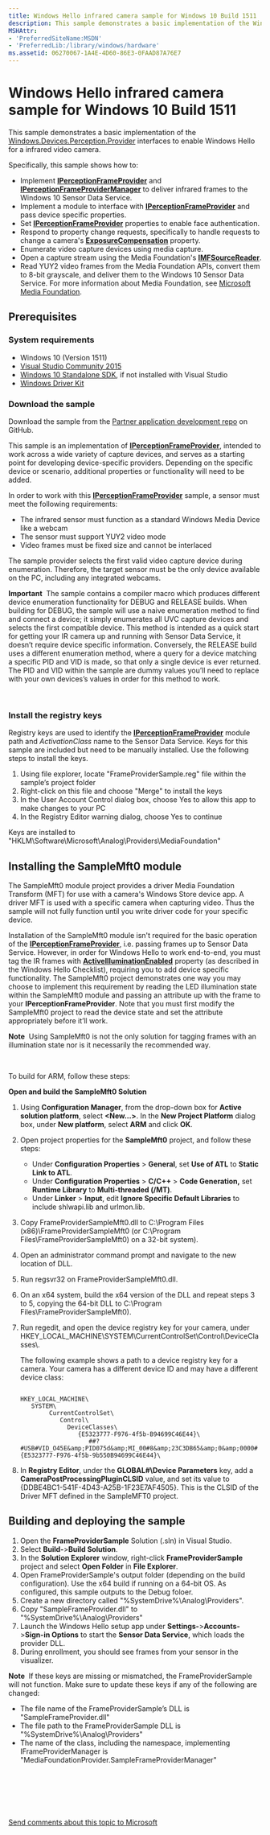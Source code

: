 ```yaml
---
title: Windows Hello infrared camera sample for Windows 10 Build 1511
description: This sample demonstrates a basic implementation of the Windows.Devices.Perception.Provider interfaces to enable Windows Hello for a infrared video camera.
MSHAttr:
- 'PreferredSiteName:MSDN'
- 'PreferredLib:/library/windows/hardware'
ms.assetid: 06270067-1A4E-4D60-86E3-0FAAD87A76E7
---
```


# Windows Hello infrared camera sample for Windows 10 Build 1511


This sample demonstrates a basic implementation of the [Windows.Devices.Perception.Provider](https://msdn.microsoft.com/library/windows/apps/windows.devices.perception.provider.aspx) interfaces to enable Windows Hello for a infrared video camera.

Specifically, this sample shows how to:

-   Implement [**IPerceptionFrameProvider**](https://msdn.microsoft.com/library/windows/hardware/mt187468) and [**IPerceptionFrameProviderManager**](https://msdn.microsoft.com/library/windows/hardware/mt187468manager) to deliver infrared frames to the Windows 10 Sensor Data Service.
-   Implement a module to interface with [**IPerceptionFrameProvider**](https://msdn.microsoft.com/library/windows/hardware/mt187468) and pass device specific properties.
-   Set [**IPerceptionFrameProvider**](https://msdn.microsoft.com/library/windows/hardware/mt187468) properties to enable face authentication.
-   Respond to property change requests, specifically to handle requests to change a camera's [**ExposureCompensation**](https://msdn.microsoft.com/library/windows/hardware/mt187407) property.
-   Enumerate video capture devices using media capture.
-   Open a capture stream using the Media Foundation's [**IMFSourceReader**](https://msdn.microsoft.com/library/windows/hardware/dd374655).
-   Read YUY2 video frames from the Media Foundation APIs, convert them to 8-bit grayscale, and deliver them to the Windows 10 Sensor Data Service. For more information about Media Foundation, see [Microsoft Media Foundation](https://msdn.microsoft.com/library/windows/hardware/ms694197).

## Prerequisites


### System requirements

-   Windows 10 (Version 1511)
-   [Visual Studio Community 2015](http://go.microsoft.com/fwlink/p/?LinkId=532606)
-   [Windows 10 Standalone SDK](https://go.microsoft.com/fwlink/p/?LinkId=619296), if not installed with Visual Studio
-   [Windows Driver Kit](http://go.microsoft.com/fwlink/p/?LinkId=526733)

### Download the sample

Download the sample from the [Partner application development repo](http:/go.microsoft.com/fwlink?LinkId=698623) on GitHub.

This sample is an implementation of [**IPerceptionFrameProvider**](https://msdn.microsoft.com/library/windows/hardware/mt187468), intended to work across a wide variety of capture devices, and serves as a starting point for developing device-specific providers. Depending on the specific device or scenario, additional properties or functionality will need to be added.

In order to work with this [**IPerceptionFrameProvider**](https://msdn.microsoft.com/library/windows/hardware/mt187468) sample, a sensor must meet the following requirements:

-   The infrared sensor must function as a standard Windows Media Device like a webcam
-   The sensor must support YUY2 video mode
-   Video frames must be fixed size and cannot be interlaced

The sample provider selects the first valid video capture device during enumeration. Therefore, the target sensor must be the only device available on the PC, including any integrated webcams.

**Important**  The sample contains a compiler macro which produces different device enumeration functionality for DEBUG and RELEASE builds. When building for DEBUG, the sample will use a naive enumeration method to find and connect a device; it simply enumerates all UVC capture devices and selects the first compatible device. This method is intended as a quick start for getting your IR camera up and running with Sensor Data Service, it doesn’t require device specific information. Conversely, the RELEASE build uses a different enumeration method, where a query for a device matching a specific PID and VID is made, so that only a single device is ever returned. The PID and VID within the sample are dummy values you’ll need to replace with your own devices’s values in order for this method to work.

 

### Install the registry keys

Registry keys are used to identify the [**IPerceptionFrameProvider**](https://msdn.microsoft.com/library/windows/hardware/mt187468) module path and *ActivationClass* name to the Sensor Data Service. Keys for this sample are included but need to be manually installed. Use the following steps to install the keys.

1.  Using file explorer, locate "FrameProviderSample.reg" file within the sample’s project folder
2.  Right-click on this file and choose "Merge" to install the keys
3.  In the User Account Control dialog box, choose Yes to allow this app to make changes to your PC
4.  In the Registry Editor warning dialog, choose Yes to continue

Keys are installed to "HKLM\\Software\\Microsoft\\Analog\\Providers\\MediaFoundation"

## Installing the SampleMft0 module


The SampleMft0 module project provides a driver Media Foundation Transform (MFT) for use with a camera's Windows Store device app. A driver MFT is used with a specific camera when capturing video. Thus the sample will not fully function until you write driver code for your specific device.

Installation of the SampleMft0 module isn't required for the basic operation of the [**IPerceptionFrameProvider**](https://msdn.microsoft.com/library/windows/hardware/mt187468), i.e. passing frames up to Sensor Data Service. However, in order for Windows Hello to work end-to-end, you must tag the IR frames with [**ActiveIlluminationEnabled**](https://msdn.microsoft.com/library/windows/hardware/mt187403) property (as described in the Windows Hello Checklist), requiring you to add device specific functionality. The SampleMft0 project demonstrates one way you may choose to implement this requirement by reading the LED illumination state within the SampleMft0 module and passing an attribute up with the frame to your **IPerceptionFrameProvider**. Note that you must first modify the SampleMft0 project to read the device state and set the attribute appropriately before it’ll work.

**Note**  Using SampleMft0 is not the only solution for tagging frames with an illumination state nor is it necessarily the recommended way.

 

To build for ARM, follow these steps:

**Open and build the SampleMft0 Solution**

1.  Using **Configuration Manager**, from the drop-down box for **Active solution platform**, select **&lt;New...&gt;**. In the **New Project Platform** dialog box, under **New platform**, select **ARM** and click **OK**.
2.  Open project properties for the **SampleMft0** project, and follow these steps:
    -   Under **Configuration Properties** &gt; **General**, set **Use of ATL** to **Static Link to ATL**.
    -   Under **Configuration Properties** &gt; **C/C++** &gt; **Code Generation,** set **Runtime Library** to **Multi-threaded (/MT)**.
    -   Under **Linker** &gt; **Input**, edit **Ignore Specific Default Libraries** to include shlwapi.lib and urlmon.lib.

3.  Copy FrameProviderSampleMft0.dll to C:\\Program Files (x86)\\FrameProviderSampleMft0 (or C:\\Program Files\\FrameProviderSampleMft0) on a 32-bit system).
4.  Open an administrator command prompt and navigate to the new location of DLL.
5.  Run regsvr32 on FrameProviderSampleMft0.dll.
6.  On an x64 system, build the x64 version of the DLL and repeat steps 3 to 5, copying the 64-bit DLL to C:\\Program Files\\FrameProviderSampleMft0).
7.  Run regedit, and open the device registry key for your camera, under HKEY\_LOCAL\_MACHINE\\SYSTEM\\CurrentControlSet\\Control\\DeviceClasses\\.

    The following example shows a path to a device registry key for a camera. Your camera has a different device ID and may have a different device class:

    ```
       
    HKEY_LOCAL_MACHINE\
       SYSTEM\
            CurrentControlSet\
               Control\
                 DeviceClasses\
                    {E5323777-F976-4f5b-B94699C46E44}\
                       ##?#USB#VID_O45E&amp;PID075d&amp;MI_00#8&amp;23C3DB65&amp;0&amp;0000#{E5323777-F976-4f5b-9b550B94699C46E44}\
    ```

8.  In **Registry Editor**, under the **GLOBAL\#\\Device Parameters** key, add a **CameraPostProcessingPluginCLSID** value, and set its value to {DDBE4BC1-541F-4D43-A25B-1F23E7AF4505}. This is the CLSID of the Driver MFT defined in the SampleMFT0 project.

## Building and deploying the sample


1.  Open the **FrameProviderSample** Solution (.sln) in Visual Studio.
2.  Select **Build-**&gt;**Build Solution**.
3.  In the **Solution Explorer** window, right-click **FrameProviderSample** project and select **Open Folder** in **File Explorer**.
4.  Open FrameProviderSample's output folder (depending on the build configuration). Use the x64 build if running on a 64-bit OS. As configured, this sample outputs to the Debug foloer.
5.  Create a new directory called "%SystemDrive%\\Analog\\Providers".
6.  Copy "SampleFrameProvider.dll" to "%SystemDrive%\\Analog\\Providers"
7.  Launch the Windows Hello setup app under **Settings-**&gt;**Accounts-**&gt;**Sign-in Options** to start the **Sensor Data Service**, which loads the provider DLL.
8.  During enrollment, you should see frames from your sensor in the visualizer.

**Note**  If these keys are missing or mismatched, the FrameProviderSample will not function. Make sure to update these keys if any of the following are changed:
-   The file name of the FrameProviderSample’s DLL is "SampleFrameProvider.dll"
-   The file path to the FrameProviderSample DLL is "%SystemDrive%\\Analog\\Providers"
-   The name of the class, including the namespace, implementing IFrameProviderManager is "MediaFoundationProvider.SampleFrameProviderManager"

 

 

 

[Send comments about this topic to Microsoft](mailto:wsddocfb@microsoft.com?subject=Documentation%20feedback%20%5Bp_WEG_Hardware\p_weg_hardware%5D:%20Windows%20Hello%20infrared%20camera%20sample%20for%20Windows%2010%20Build%201511%20%20RELEASE:%20%2811/28/2016%29&body=%0A%0APRIVACY%20STATEMENT%0A%0AWe%20use%20your%20feedback%20to%20improve%20the%20documentation.%20We%20don't%20use%20your%20email%20address%20for%20any%20other%20purpose,%20and%20we'll%20remove%20your%20email%20address%20from%20our%20system%20after%20the%20issue%20that%20you're%20reporting%20is%20fixed.%20While%20we're%20working%20to%20fix%20this%20issue,%20we%20might%20send%20you%20an%20email%20message%20to%20ask%20for%20more%20info.%20Later,%20we%20might%20also%20send%20you%20an%20email%20message%20to%20let%20you%20know%20that%20we've%20addressed%20your%20feedback.%0A%0AFor%20more%20info%20about%20Microsoft's%20privacy%20policy,%20see%20http://privacy.microsoft.com/default.aspx. "Send comments about this topic to Microsoft")




